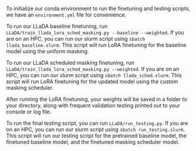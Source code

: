 To initialize our conda environment to run the finetuning and testing scripts, we have an ```environment.yml``` file for convenience. 

To run our LLaDA baseline finetuning, run ```LLaDA/train_llada_lora_sched_masking.py --baseline --weighted```. If you are on an HPC, you can run our slurm script using ```sbatch llada_baseline.slurm```. This script will run LoRA finetuning for the baseline model using the uniform masking.

To run our LLaDA scheduled masking finetuning, run ```LLaDA/train_llada_lora_sched_masking.py --weighted```. If you are on an HPC, you can run our slurm script using ```sbatch llada_sched.slurm```. This script will run LoRA finetuning for the updated model using the custom masking scheduler.

After running the LoRA finetuning, your weights will be saved in a folder to your directory, along with frequent validation testing printed out to your console or log file.

To run the final testing script, you can run ```LLaDA/run_testing.py```. If you are on an HPC, you can run our slurm script using ```sbatch run_testing.slurm```. This script will run our testing script for the pretrained baseline model, the finetuned baseline model, and the finetuned masking scheduler model.
